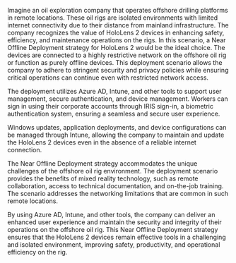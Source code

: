 Imagine an oil exploration company that operates offshore drilling platforms in remote locations. These oil rigs are isolated environments with limited internet connectivity due to their distance from mainland infrastructure. The company recognizes the value of HoloLens 2 devices in enhancing safety, efficiency, and maintenance operations on the rigs. In this scenario, a Near Offline Deployment strategy for HoloLens 2 would be the ideal choice. The devices are connected to a highly restrictive network on the offshore oil rig or function as purely offline devices. This deployment scenario allows the company to adhere to stringent security and privacy policies while ensuring critical operations can continue even with restricted network access.

The deployment utilizes Azure AD, Intune, and other tools to support user management, secure authentication, and device management. Workers can sign in using their corporate accounts through IRIS sign-in, a biometric authentication system, ensuring a seamless and secure user experience.

Windows updates, application deployments, and device configurations can be managed through Intune, allowing the company to maintain and update the HoloLens 2 devices even in the absence of a reliable internet connection.

The Near Offline Deployment strategy accommodates the unique challenges of the offshore oil rig environment. The deployment scenario provides the benefits of mixed reality technology, such as remote collaboration, access to technical documentation, and on-the-job training. The scenario addresses the networking limitations that are common in such remote locations.

By using Azure AD, Intune, and other tools, the company can deliver an enhanced user experience and maintain the security and integrity of their operations on the offshore oil rig. This Near Offline Deployment strategy ensures that the HoloLens 2 devices remain effective tools in a challenging and isolated environment, improving safety, productivity, and operational efficiency on the rig.
